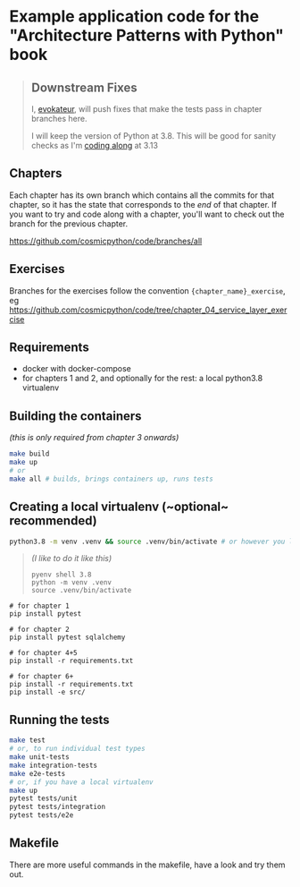 # Example application code for the "Architecture Patterns with Python" book

>## Downstream Fixes
>I, [evokateur](https://github.com/evokateur), will push fixes that make the tests
>pass in chapter branches here.
>
>I will keep the version of Python at 3.8. This will be good for sanity checks as I'm
>[coding along](https://github.com/evokateur/python-architecture) at 3.13

## Chapters

Each chapter has its own branch which contains all the commits for that chapter,
so it has the state that corresponds to the _end_ of that chapter.
If you want to try and code along with a chapter,
you'll want to check out the branch for the previous chapter.

https://github.com/cosmicpython/code/branches/all


## Exercises

Branches for the exercises follow the convention `{chapter_name}_exercise`,
eg https://github.com/cosmicpython/code/tree/chapter_04_service_layer_exercise


## Requirements

* docker with docker-compose
* for chapters 1 and 2, and optionally for the rest: a local python3.8 virtualenv


## Building the containers

_(this is only required from chapter 3 onwards)_

```sh
make build
make up
# or
make all # builds, brings containers up, runs tests
```

## Creating a local virtualenv (~optional~ recommended)

```sh
python3.8 -m venv .venv && source .venv/bin/activate # or however you like to create virtualenvs
```

>_(I like to do it like this)_
>```
>pyenv shell 3.8
>python -m venv .venv
>source .venv/bin/activate
>```

```
# for chapter 1
pip install pytest 

# for chapter 2
pip install pytest sqlalchemy

# for chapter 4+5
pip install -r requirements.txt

# for chapter 6+
pip install -r requirements.txt
pip install -e src/
```

<!-- TODO: use a make pipinstall command -->


## Running the tests

```sh
make test
# or, to run individual test types
make unit-tests
make integration-tests
make e2e-tests
# or, if you have a local virtualenv
make up
pytest tests/unit
pytest tests/integration
pytest tests/e2e
```

## Makefile

There are more useful commands in the makefile, have a look and try them out.

